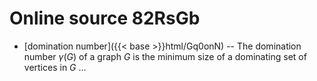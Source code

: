 # Online source 82RsGb

* [domination number]({{< base >}}html/Gq0onN) -- The domination number $\gamma(G)$ of a graph $G$ is the minimum size of a dominating set of vertices in $G$ ...